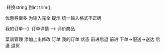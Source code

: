 ﻿﻿﻿﻿﻿﻿转换string 到int trim();优惠券很多 为输入完全 提示  统一输入格式不正确我的订单--》订单详情 --> 评价商品菜谱管理 添加上出修改订单  我的订单  状态 前进后退 前进 下单->配送->送达   后退 退货